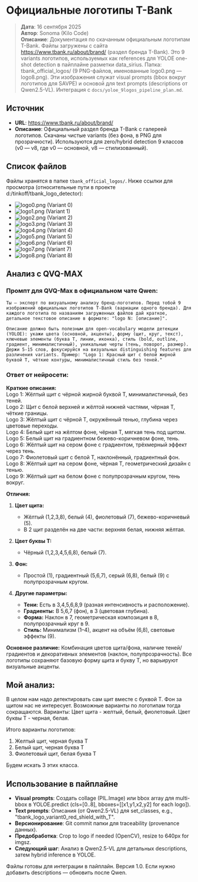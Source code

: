 # Официальные логотипы T-Bank

> **Дата**: 16 сентября 2025  
> **Автор**: Sonoma (Kilo Code)  
> **Описание**: Документация по скачанным официальным логотипам T-Bank. Файлы загружены с сайта https://www.tbank.ru/about/brand/ (раздел бренда T-Bank). Это 9 variants логотипов, используемых как references для YOLOE one-shot detection в пайплайне разметки data_sirius. Папка: tbank_official_logos/ (9 PNG-файлов, именованные logo0.png — logo8.png). Эти изображения служат visual prompts (bbox вокруг логотипов для SAVPE) и основой для text prompts (descriptions от Qwen2.5-VL). Интеграция с `docs/yoloe_9logos_pipeline_plan.md`.

## Источник
- **URL**: https://www.tbank.ru/about/brand/  
- **Описание**: Официальный раздел бренда T-Bank с галереей логотипов. Скачаны чистые variants (без фона, в PNG для прозрачности). Используются для zero/hybrid detection 9 классов (v0 — v8, где v0 — основной, v8 — стилизованный).

## Список файлов
Файлы хранятся в папке `tbank_official_logos/`. Ниже ссылки для просмотра (относительные пути в проекте d:/tinkoff/tbank_logo_detector):

- ![logo0.png](/tbank_official_logos/logo0.png) (Variant 0)
- ![logo1.png](/tbank_official_logos/logo1.png) (Variant 1)
- ![logo2.png](/tbank_official_logos/logo2.png) (Variant 2)
- ![logo3.png](/tbank_official_logos/logo3.png) (Variant 3)
- ![logo4.png](/tbank_official_logos/logo4.png) (Variant 4)
- ![logo5.png](/tbank_official_logos/logo5.png) (Variant 5)
- ![logo6.png](/tbank_official_logos/logo6.png) (Variant 6)
- ![logo7.png](/tbank_official_logos/logo7.png) (Variant 7)
- ![logo8.png](/tbank_official_logos/logo8.png) (Variant 8)

## Анализ с QVQ-MAX

### Промпт для QVQ-Max в официальном чате Qwen:

```
Ты — эксперт по визуальному анализу бренд-логотипов. Перед тобой 9 изображений официальных логотипов T-Bank (вариации одного бренда). Для каждого логотипа по названиям загруженных файлов дай краткое, детальное текстовое описание в формате: "logo N: [описание]". 

Описание должно быть полезным для open-vocabulary модели детекции (YOLOE): укажи цвета (основной, акценты), форму (щит, круг, текст), ключевые элементы (буква T, линии, иконка), стиль (bold, outline, градиент, минималистичный), уникальные черты (тень, поворот, размер). Держи 5-15 слов, фокусируйся на визуальных distinguishing features для различения variants. Пример: "Logo 1: Красный щит с белой жирной буквой T, чёткие контуры, минималистичный стиль без теней."
```

### Ответ от нейросети:

**Краткие описания:**  
Logo 1: Жёлтый щит с чёрной жирной буквой T, минималистичный, без теней.  
Logo 2: Щит с белой верхней и жёлтой нижней частями, чёрная T, чёткие границы.  
Logo 3: Жёлтый щит с чёрной T, окружённый тенью, глубина через цветовые переходы.  
Logo 4: Белый щит на жёлтом фоне, чёрная T, мягкая тень под щитом.  
Logo 5: Белый щит на градиентном бежево-коричневом фоне, тень.  
Logo 6: Жёлтый щит на сером фоне с градиентом, трёхмерный эффект через тень.  
Logo 7: Фиолетовый щит с белой T, наклонённый, градиентный фон.  
Logo 8: Жёлтый щит на сером фоне, чёрная T, геометрический дизайн с тенью.  
Logo 9: Жёлтый щит на белом фоне с полупрозрачным кругом, тень вокруг.

**Отличия:**
1. **Цвет щита:**
    - Жёлтый (1,2,3,8), белый (4), фиолетовый (7), бежево-коричневый (5).
    - В 2 щит разделён на две части: верхняя белая, нижняя жёлтая.
    
2. **Цвет буквы T:**
    - Чёрный (1,2,3,4,5,6,8), белый (7).
    
3. **Фон:**
    - Простой (1), градиентный (5,6,7), серый (6,8), белый (9) с полупрозрачным кругом.

4. **Другие параметры:**
    - **Тени:** Есть в 3,4,5,6,8,9 (разная интенсивность и расположение).
    - **Градиенты:** В 5,6,7 (фон), в 3 (цветовая глубина).
    - **Форма:** Наклон в 7, геометрическая композиция в 8, полупрозрачный круг в 9.
    - **Стиль:** Минимализм (1–4), акцент на объём (6,8), световые эффекты (9).

**Основное различие:** Комбинация цветов щита/фона, наличие теней/градиентов и декоративных элементов (наклон, полупрозрачность). Все логотипы сохраняют базовую форму щита и букву T, но варьируют визуальные акценты.

## Мой анализ:

В целом нам надо детектировать сам щит вместе с буквой Т.
Фон за щитом нас не интересует.
Возможные варианты по логотипам тогда сокращаются.
Варианты:
Цвет щита - желтый, белый, фиолетовый.
Цвет буквы Т - черная, белая.

Итого варианты логотипов:
1. Желтый щит, черная буква Т
2. Белый щит, черная буква Т
3. Фиолетовый щит, белая буква Т

Будем искать 3 этих класса.

## Использование в пайплайне
- **Visual prompts**: Создать collage (PIL.Image) или bbox array для multi-bbox в YOLOE.predict (cls=[0..8], bboxes=[[x1,y1,x2,y2] for each logo]).
- **Text prompts**: Описания (от Qwen2.5-VL) для set_classes, e.g., "tbank_logo_variant0_red_shield_with_T".
- **Версионирование**: Git commit папки для traceability (provenance данных).
- **Предобработка**: Crop to logo if needed (OpenCV), resize to 640px for imgsz.
- **Следующий шаг**: Анализ в Qwen2.5-VL для детальных descriptions, затем hybrid inference в YOLOE.

Файлы готовы для интеграции в пайплайн. Версия 1.0. Если нужно добавить descriptions — обновить после Qwen.